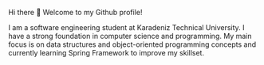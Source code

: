 Hi there 👋
Welcome to my Github profile!

I am a software engineering student at Karadeniz Technical University. I have a strong foundation in computer science and programming. My main focus is on data structures and object-oriented programming concepts and currently learning Spring Framework to improve my skillset.







